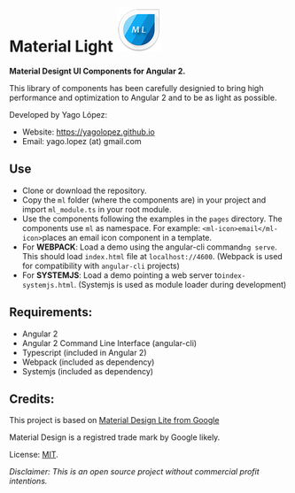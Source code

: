 #  Material Light  <img src="src/assets/img/logo.png">

**Material Designt UI Components for Angular 2.**

This library of components has been carefully designied to bring high performance and optimization to Angular 2 and to be as light as possible.

Developed by Yago López:

- Website: <a href="https://yagolopez.github.io" target="_blank">https://yagolopez.github.io</a>
- Email: yago.lopez (at) gmail.com

## Use

- Clone or download the repository.
- Copy the `ml` folder (where the components are) in your project and
  import `ml_module.ts` in your root module.
- Use the components following the examples in the `pages` directory. The components use `ml` as namespace. For example: `<ml-icon>email</ml-icon>`places an email icon component in a template.
- For **WEBPACK**: Load a demo using the angular-cli command`ng serve`. This should load `index.html` file at `localhost://4600`. (Webpack is used for compatibility with `angular-cli` projects)
- For **SYSTEMJS**: Load a demo pointing a web server to`index-systemjs.html`. (Systemjs is used as module loader during development)





## Requirements:

- Angular 2
- Angular 2 Command Line Interface (angular-cli)
- Typescript (included in Angular 2)
- Webpack (included as dependency)
- Systemjs (included as dependency)

## Credits:

This project is based on <a href="http://getmdl.io" target="_blank">Material Design Lite from Google</a>

Material Design is a registred trade mark by Google likely.

License: <a href="LICENSE.txt">MIT</a>.

*Disclaimer: This is an open source project without commercial profit intentions.*